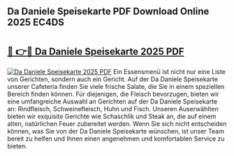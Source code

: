 ## Da Daniele Speisekarte PDF Download Online 2025 EC4DS

# <h2><a href="http://gcbqpl.nevu.top/?p=Da+Daniele+Speisekarte">🔗 👉🔴 Da Daniele Speisekarte 2025 PDF</a></h2>

[![Da Daniele Speisekarte 2025 PDF](https://i.imgur.com/dBaPXMq.png)](http://gcbqpl.nevu.top/?p=Da+Daniele+Speisekarte)
Ein Essensmenü ist nicht nur eine Liste von Gerichten, sondern auch ein Gericht. Auf der Da Daniele Speisekarte unserer Cafeteria finden Sie viele frische Salate, die Sie in einem speziellen Bereich finden können. Für diejenigen, die Fleisch bevorzugen, bieten wir eine umfangreiche Auswahl an Gerichten auf der Da Daniele Speisekarte an: Rindfleisch, Schweinefleisch, Huhn und Fisch. Unseren Auserwählten bieten wir exquisite Gerichte wie Schaschlik und Steak an, die auf einem alten, natürlichen Feuer zubereitet werden. Wenn Sie sich nicht entscheiden können, was Sie von der Da Daniele Speisekarte wünschen, ist unser Team bereit zu helfen und Ihnen einen angenehmen und komfortablen Service zu bieten.
